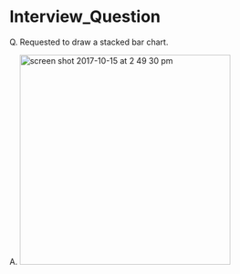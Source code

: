 # Interview_Question

Q. Requested to draw a stacked bar chart.


A. <img width="369" alt="screen shot 2017-10-15 at 2 49 30 pm" src="https://user-images.githubusercontent.com/26288770/31587916-1d4dbcc6-b1b8-11e7-8c41-8ca4a878e4a6.png">

